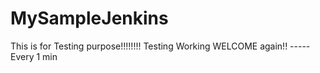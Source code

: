 # MySampleJenkins


This is for Testing purpose!!!!!!!!
Testing 
Working 
WELCOME again!! ----- Every 1 min
